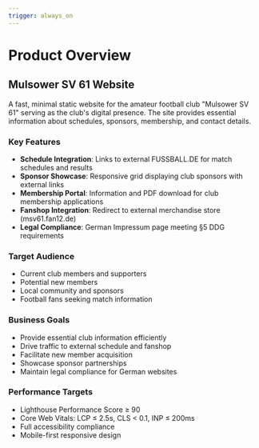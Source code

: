 ```yaml
---
trigger: always_on
---
```


# Product Overview

## Mulsower SV 61 Website

A fast, minimal static website for the amateur football club "Mulsower SV 61" serving as the club's digital presence. The site provides essential information about schedules, sponsors, membership, and contact details.

### Key Features
- **Schedule Integration**: Links to external FUSSBALL.DE for match schedules and results
- **Sponsor Showcase**: Responsive grid displaying club sponsors with external links
- **Membership Portal**: Information and PDF download for club membership applications
- **Fanshop Integration**: Redirect to external merchandise store (msv61.fan12.de)
- **Legal Compliance**: German Impressum page meeting §5 DDG requirements

### Target Audience
- Current club members and supporters
- Potential new members
- Local community and sponsors
- Football fans seeking match information

### Business Goals
- Provide essential club information efficiently
- Drive traffic to external schedule and fanshop
- Facilitate new member acquisition
- Showcase sponsor partnerships
- Maintain legal compliance for German websites

### Performance Targets
- Lighthouse Performance Score ≥ 90
- Core Web Vitals: LCP ≤ 2.5s, CLS < 0.1, INP ≤ 200ms
- Full accessibility compliance
- Mobile-first responsive design